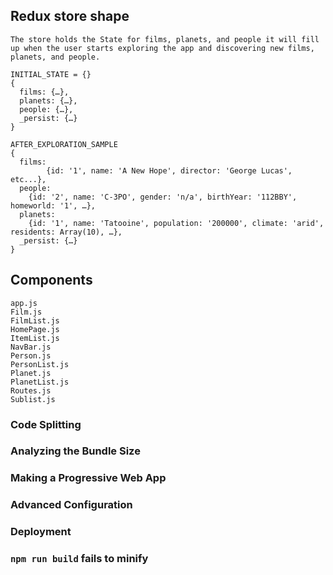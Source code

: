 
## Redux store shape

	The store holds the State for films, planets, and people it will fill up when the user starts exploring the app and discovering new films, planets, and people.

	INITIAL_STATE = {}
	{ 
	  films: {…}, 
	  planets: {…}, 
	  people: {…}, 
	  _persist: {…}
	}

	AFTER_EXPLORATION_SAMPLE
	{
	  films:
	        {id: '1', name: 'A New Hope', director: 'George Lucas', etc...},
	  people:
		{id: '2', name: 'C-3PO', gender: 'n/a', birthYear: '112BBY', homeworld: '1', …},
	  planets:	
		{id: '1', name: 'Tatooine', population: '200000', climate: 'arid', residents: Array(10), …},
	  _persist: {…}
	}


## Components 

	app.js
	Film.js
	FilmList.js
	HomePage.js
	ItemList.js
	NavBar.js
	Person.js
	PersonList.js
	Planet.js
	PlanetList.js
	Routes.js
	Sublist.js


### Code Splitting

### Analyzing the Bundle Size

### Making a Progressive Web App

### Advanced Configuration

### Deployment

### `npm run build` fails to minify
